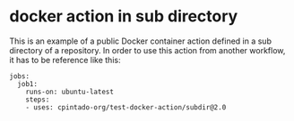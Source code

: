 # docker action in sub directory

This is an example of a public Docker container action defined in a sub directory of a repository. In order to use this action from another workflow, it has to be reference like this:

```
jobs:
  job1:
    runs-on: ubuntu-latest
    steps:
    - uses: cpintado-org/test-docker-action/subdir@2.0
```

